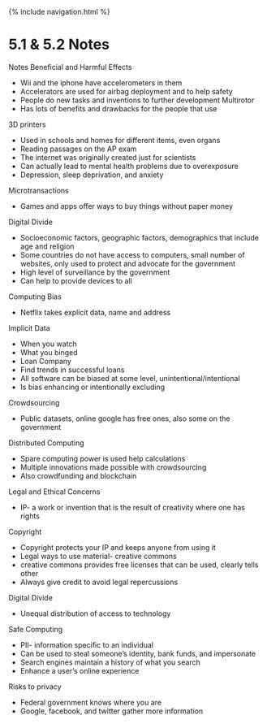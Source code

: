 {% include navigation.html %}

# 5.1 & 5.2 Notes

Notes
Beneficial and Harmful Effects

* Wii and the iphone have accelerometers in them
* Accelerators are used for airbag deployment and to help safety
* People do new tasks and inventions to further development
Multirotor
* Has lots of benefits and drawbacks for the people that use

3D printers
* Used in schools and homes for different items, even organs
* Reading passages on the AP exam
* The internet was originally created just for scientists
* Can actually lead to mental health problems due to overexposure
* Depression, sleep deprivation, and anxiety

Microtransactions
* Games and apps offer ways to buy things without paper money

Digital Divide
* Socioeconomic factors, geographic factors, demographics that include age and religion
* Some countries do not have access to computers, small number of websites, only used to protect and advocate for the government
* High level of surveillance by the government
* Can help to provide devices to all

Computing Bias
* Netflix takes explicit data, name and address

Implicit Data
* When you watch
* What you binged
* Loan Company
* Find trends in successful loans
* All software can be biased at some level, unintentional/intentional
* Is bias enhancing or intentionally excluding

Crowdsourcing
* Public datasets, online google has free ones, also some on the government

Distributed Computing
* Spare computing power is used help calculations
* Multiple innovations made possible with crowdsourcing
* Also crowdfunding and blockchain

Legal and Ethical Concerns
* IP- a work or invention that is the result of creativity where one has rights

Copyright
* Copyright protects your IP and keeps anyone from using it
* Legal ways to use material- creative commons
* creative commons provides free licenses that can be used, clearly tells other
* Always give credit to avoid legal repercussions

Digital Divide
* Unequal distribution of access to technology

Safe Computing
* PII- information specific to an individual 
* Can be used to steal someone’s identity, bank funds, and impersonate
* Search engines maintain a history of what you search
* Enhance a user’s online experience

Risks to privacy
* Federal government knows where you are
* Google, facebook, and twitter gather more information
